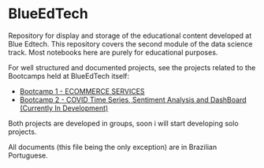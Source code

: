 # BlueEdTech

Repository for display and storage of the educational content developed at Blue Edtech. This repository covers the second module of the data science track. Most notebooks here are purely for educational purposes.

For well structured and documented projects, see the projects related to the Bootcamps held at BlueEdTech itself:

- [Bootcamp 1 - ECOMMERCE SERVICES](https://github.com/anachavesv8/Bootcamp_Blue)
- [Bootcamp 2 - COVID Time Series, Sentiment Analysis and DashBoard (Currently In Development)](https://github.com/aaasatoou/bootcamp_blue_Projeto2)

Both projects are developed in groups, soon i will start developing solo projects.

All documents (this file being the only exception) are in Brazilian Portuguese.
